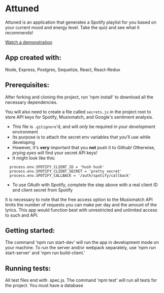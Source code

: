 # Attuned

Attuned is an application that generates a Spotify playlist for you based on your current mood and energy level. Take the quiz and see what it recommends!

[Watch a demonstration](https://www.youtube.com/watch?v=0kypOs5DQJ4)

## App created with:
Node, Express, Postgres, Sequelize, React, React-Redux

## Prerequisites:
After forking and cloning the project, run 'npm install' to download all the necessary dependencies.

You will also need to create a file called `secrets.js` in the project root to store API keys for Spotify, Musixmatch, and Google's sentiment analysis.

  * This file is `.gitignore`'d, and will _only_ be required in your _development_ environment
  * Its purpose is to attach the secret env variables that you'll use while developing
  * However, it's **very** important that you **not** push it to Github! Otherwise, _prying eyes_ will find your secret API keys!
  * It might look like this:
  ```
    process.env.SPOTIFY_CLIENT_ID = 'hush hush'
    process.env.SPOTIFY_CLIENT_SECRET = 'pretty secret'
    process.env.SPOTIFY_CALLBACK = '/auth/spotify/callback'
  ```

* To use OAuth with Spotify, complete the step above with a real client ID and client secret from Spotify

It is necessary to note that the free access option to the Musixmatch API limits the number of requests you can make per day and the amount of the lyrics. This app would function best with unrestricted and unlimited access to such and API.

## Getting started:
The command 'npm run start-dev' will run the app in development mode on your machine. To run the server and/or webpack separately, use 'npm run start-server' and 'npm run build-client.'

## Running tests:
All test files end with .spec.js. The command 'npm test' will run all tests for the project. You must have a database
